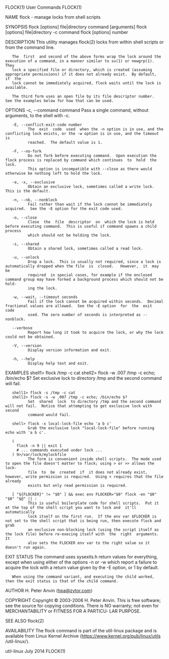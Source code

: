FLOCK(1)                                                           User Commands                                                          FLOCK(1)

NAME
       flock - manage locks from shell scripts

SYNOPSIS
       flock [options] file|directory command [arguments]
       flock [options] file|directory -c command
       flock [options] number

DESCRIPTION
       This utility manages flock(2) locks from within shell scripts or from the command line.

       The  first  and second of the above forms wrap the lock around the execution of a command, in a manner similar to su(1) or newgrp(1).  They
       lock a specified file or directory, which is created (assuming appropriate permissions) if it does not already exist.  By default,  if  the
       lock cannot be immediately acquired, flock waits until the lock is available.

       The third form uses an open file by its file descriptor number.  See the examples below for how that can be used.

OPTIONS
       -c, --command command
              Pass a single command, without arguments, to the shell with -c.

       -E, --conflict-exit-code number
              The  exit  code  used  when the -n option is in use, and the conflicting lock exists, or the -w option is in use, and the timeout is
              reached.  The default value is 1.

       -F, --no-fork
              Do not fork before executing command.  Upon execution the flock process is replaced by command which continues  to  hold  the  lock.
              This option is incompatible with --close as there would otherwise be nothing left to hold the lock.

       -e, -x, --exclusive
              Obtain an exclusive lock, sometimes called a write lock.  This is the default.

       -n, --nb, --nonblock
              Fail rather than wait if the lock cannot be immediately acquired.  See the -E option for the exit code used.

       -o, --close
              Close  the  file  descriptor  on  which the lock is held before executing command.  This is useful if command spawns a child process
              which should not be holding the lock.

       -s, --shared
              Obtain a shared lock, sometimes called a read lock.

       -u, --unlock
              Drop a lock.  This is usually not required, since a lock is automatically dropped when the file  is  closed.   However,  it  may  be
              required  in special cases, for example if the enclosed command group may have forked a background process which should not be hold‐
              ing the lock.

       -w, --wait, --timeout seconds
              Fail if the lock cannot be acquired within seconds.  Decimal fractional values are allowed.  See the -E option  for  the  exit  code
              used. The zero number of seconds is interpreted as --nonblock.

       --verbose
              Report how long it took to acquire the lock, or why the lock could not be obtained.

       -V, --version
              Display version information and exit.

       -h, --help
              Display help text and exit.

EXAMPLES
       shell1> flock /tmp -c cat
       shell2> flock -w .007 /tmp -c echo; /bin/echo $?
              Set exclusive lock to directory /tmp and the second command will fail.

       shell1> flock -s /tmp -c cat
       shell2> flock -s -w .007 /tmp -c echo; /bin/echo $?
              Set  shared  lock  to directory /tmp and the second command will not fail.  Notice that attempting to get exclusive lock with second
              command would fail.

       shell> flock -x local-lock-file echo 'a b c'
              Grab the exclusive lock "local-lock-file" before running echo with 'a b c'.

       (
         flock -n 9 || exit 1
         # ... commands executed under lock ...
       ) 9>/var/lock/mylockfile
              The form is convenient inside shell scripts.  The mode used to open the file doesn't matter to flock; using > or >> allows the lock‐
              file  to  be  created  if  it does not already exist, however, write permission is required.  Using < requires that the file already
              exists but only read permission is required.

       [ "${FLOCKER}" != "$0" ] && exec env FLOCKER="$0" flock -en "$0" "$0" "$@" || :
              This is useful boilerplate code for shell scripts.  Put it at the top of the shell script you want to lock and  it'll  automatically
              lock itself on the first run.  If the env var $FLOCKER is not set to the shell script that is being run, then execute flock and grab
              an exclusive non-blocking lock (using the script itself as the lock file) before re-execing itself with  the  right  arguments.   It
              also sets the FLOCKER env var to the right value so it doesn't run again.

EXIT STATUS
       The  command  uses  sysexits.h  return  values  for  everything, except when using either of the options -n or -w which report a failure to
       acquire the lock with a return value given by the -E option, or 1 by default.

       When using the command variant, and executing the child worked, then the exit status is that of the child command.

AUTHOR
       H. Peter Anvin ⟨hpa@zytor.com⟩

COPYRIGHT
       Copyright © 2003-2006 H. Peter Anvin.
       This is free software; see the source for copying conditions.  There is NO warranty; not even for MERCHANTABILITY or FITNESS FOR A PARTICU‐
       LAR PURPOSE.

SEE ALSO
       flock(2)

AVAILABILITY
       The  flock  command  is  part  of the util-linux package and is available from Linux Kernel Archive ⟨https://www.kernel.org/pub/linux/utils
       /util-linux/⟩.

util-linux                                                           July 2014                                                            FLOCK(1)
